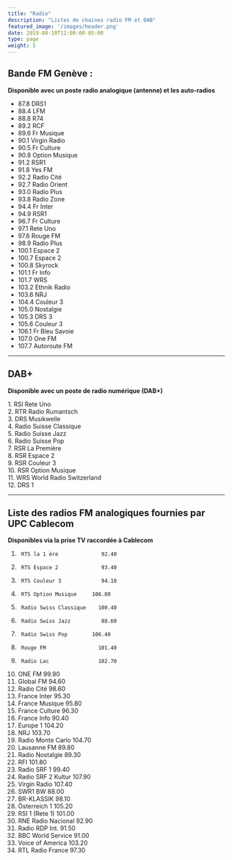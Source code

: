 ```yaml
---
title: "Radio"
description: "Listes de chaines radio FM et DAB"
featured_image: '/images/header.png'
date: 2019-08-10T12:00:00-05:00
type: page
weight: 5
---
```

## Bande FM Genève :

**Disponible avec un poste radio analogique (antenne)
et les auto-radios**

* 87.8 	  DRS1
* 88.4 	  LFM
* 88.8 	  R74
* 89.2 	  RCF
* 89.6 	  Fr Musique
* 90.1 	  Virgin Radio
* 90.5  	Fr Culture
* 90.8 	  Option Musique
* 91.2 	  RSR1
* 91.8 	  Yes FM
* 92.2 	  Radio Cité
* 92.7 	  Radio Orient
* 93.0 	  Radio Plus
* 93.8    Radio Zone
* 94.4 	  Fr Inter
* 94.9 	  RSR1
* 96.7 	  Fr Culture
* 97.1 	  Rete Uno
* 97.6 	  Rouge FM
* 98.9 	  Radio Plus
* 100.1   Espace 2
* 100.7   Espace 2
* 100.8   Skyrock
* 101.1   Fr Info
* 101.7   WRS
* 103.2   Ethnik Radio
* 103.6   NRJ
* 104.4   Couleur 3
* 105.0   Nostalgie
* 105.3   DRS 3
* 105.6   Couleur 3
* 106.1   Fr Bleu Savoie
* 107.0   One FM
* 107.7   Autoroute FM

---

## DAB+

**Disponible avec un poste de radio numérique (DAB+)**
<div style="text-align:left;">
1.	RSI Rete Uno
<br />
2.	RTR Radio Rumantsch
<br />
3.	DRS Musikwelle
<br />
4.	Radio Suisse Classique
<br />
5.	Radio Suisse Jazz
<br />
6.	Radio Suisse Pop
<br />
7.	RSR La Première
<br />
8.	RSR Espace 2
<br />
9.	RSR Couleur 3
<br />
10. RSR Option Musique
<br />
11. WRS World Radio Switzerland
<br />
12. DRS 1
<br />
</div>

---

## Liste des radios FM analogiques fournies par UPC Cablecom

**Disponibles via la prise TV raccordée à Cablecom**

1.		RTS la 1 ère	          92.40
2.		RTS Espace 2	          93.40
3.		RTS Couleur 3	          94.10
4.		RTS Option Musique	   106.80
5.		Radio Swiss Classique	 100.40
6.		Radio Swiss Jazz	      88.60
7.		Radio Swiss Pop	       106.40
8.		Rouge FM	             101.40
9.		Radio Lac	             102.70
10.	  ONE FM	                99.90
11.	  Global FM	              94.60
12.	  Radio Cité	            98.60
13.	  France Inter	          95.30
14.	  France Musique	        95.80
15.	  France Culture	        96.30
16.	  France Info	            90.40
17.	  Europe 1	             104.20
18.	  NRJ	                   103.70
19.	  Radio Monte Carlo      104.70
20.	  Lausanne FM	            89.80
21.	  Radio Nostalgie	        89.30
22.	  RFI	                   101.80
23.	  Radio SRF 1	            99.40
24.	  Radio SRF 2 Kultur	   107.90
25.	  Virgin Radio	         107.40
26.	  SWR1 BW	                88.00
27.	  BR-KLASSIK	            98.10
28.	  Österreich 1	         105.20
29.	  RSI 1 (Rete 1)	       101.00
30.	  RNE Radio Nacional    	92.90
31.	  Radio RDP Int.	        91.50
32.	  BBC World Service	      91.00
33.	  Voice of America	     103.20
34.	  RTL Radio France	      97.30
